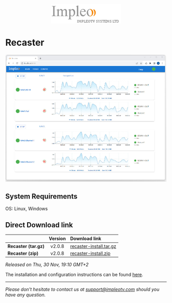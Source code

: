 
<div align="center">
  <a >
    <img src="images/impleo_logo.png" alt="Logo" >
  </a>
</div>

# Recaster

![Recaster](images/recaster-main-sm.jpg)  


## System Requirements

OS: Linux, Windows


## Direct Download link

|          | Version             | Download link                                                           | 
|:---------|:-------------------:|:------------------------------------------------------------------------|
| **Recaster (tar.gz)** |  v2.0.8 | [recaster-install.tar.gz](https://github.com/impleotv/recaster-release/releases/download/v2.0.8/recaster-install.tar.gz)  | 
| **Recaster (zip)** |  v2.0.8 | [recaster-install.zip](https://github.com/impleotv/recaster-release/releases/download/v2.0.8/recaster-install.zip)  | 

*Released on Thu, 30 Nov, 19:10 GMT+2*


The installation and configuration instructions can be found [here](https://impleotv.com/content/recaster/help/).


----  
*Please don't hesitate to contact us at support@impleotv.com should you have any question.*
